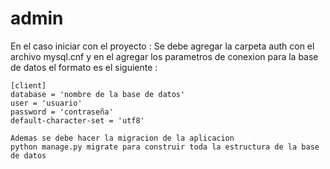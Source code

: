 # admin
En el caso iniciar con el proyecto :
    Se debe agregar la carpeta auth con el archivo mysql.cnf y en el agregar los parametros de conexion para la base de datos
    el formato es el siguiente :
    
    [client]
    database = 'nombre de la base de datos'
    user = 'usuario'
    password = 'contraseña'
    default-character-set = 'utf8'

    Ademas se debe hacer la migracion de la aplicacion 
    python manage.py migrate para construir toda la estructura de la base de datos
